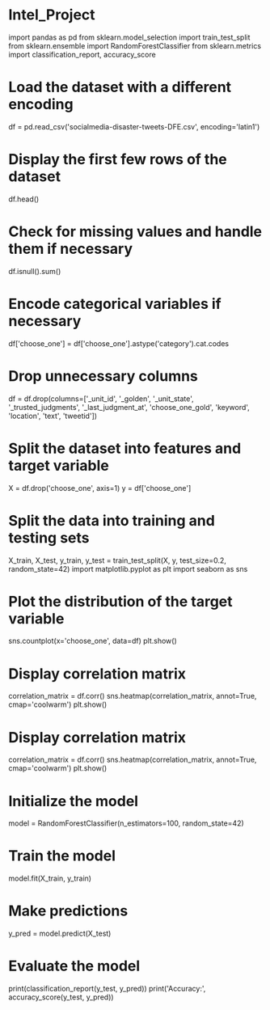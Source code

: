 # Intel_Project
import pandas as pd
from sklearn.model_selection import train_test_split
from sklearn.ensemble import RandomForestClassifier
from sklearn.metrics import classification_report, accuracy_score

# Load the dataset with a different encoding
df = pd.read_csv('socialmedia-disaster-tweets-DFE.csv', encoding='latin1')

# Display the first few rows of the dataset
df.head()
# Check for missing values and handle them if necessary
df.isnull().sum()
# Encode categorical variables if necessary
df['choose_one'] = df['choose_one'].astype('category').cat.codes

# Drop unnecessary columns
df = df.drop(columns=['_unit_id', '_golden', '_unit_state', '_trusted_judgments', '_last_judgment_at', 'choose_one_gold', 'keyword', 'location', 'text', 'tweetid'])

# Split the dataset into features and target variable
X = df.drop('choose_one', axis=1)
y = df['choose_one']

# Split the data into training and testing sets
X_train, X_test, y_train, y_test = train_test_split(X, y, test_size=0.2, random_state=42)
import matplotlib.pyplot as plt
import seaborn as sns

# Plot the distribution of the target variable
sns.countplot(x='choose_one', data=df)
plt.show()
# Display correlation matrix
correlation_matrix = df.corr()
sns.heatmap(correlation_matrix, annot=True, cmap='coolwarm')
plt.show()
# Display correlation matrix
correlation_matrix = df.corr()
sns.heatmap(correlation_matrix, annot=True, cmap='coolwarm')
plt.show()
# Initialize the model
model = RandomForestClassifier(n_estimators=100, random_state=42)

# Train the model
model.fit(X_train, y_train)

# Make predictions
y_pred = model.predict(X_test)

# Evaluate the model
print(classification_report(y_test, y_pred))
print('Accuracy:', accuracy_score(y_test, y_pred))
